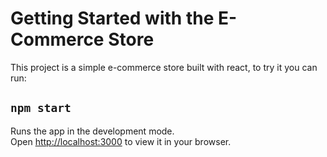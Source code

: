 # Getting Started with the E-Commerce Store

This project is a simple e-commerce store built with react, to try it you can run:

## `npm start`

Runs the app in the development mode.\
Open [http://localhost:3000](http://localhost:3000) to view it in your browser.


